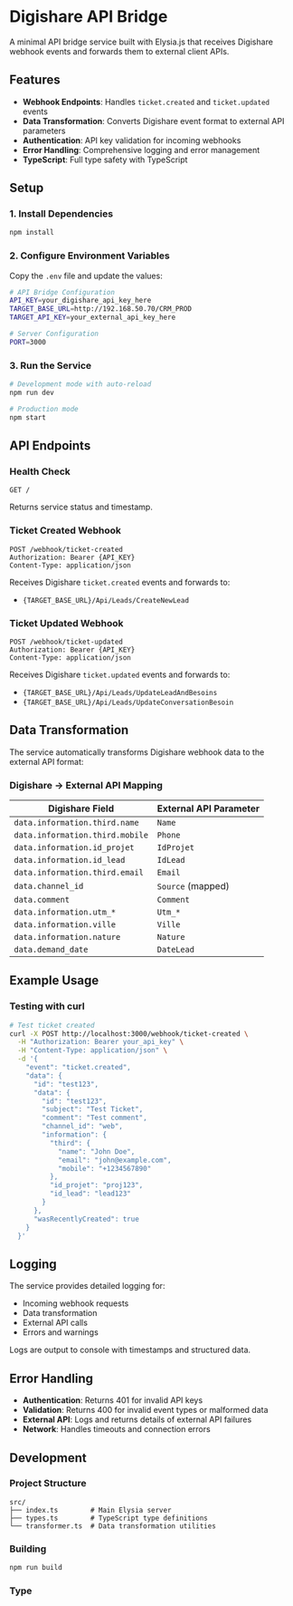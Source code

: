 # Digishare API Bridge

A minimal API bridge service built with Elysia.js that receives Digishare webhook events and forwards them to external client APIs.

## Features

- **Webhook Endpoints**: Handles `ticket.created` and `ticket.updated` events
- **Data Transformation**: Converts Digishare event format to external API parameters
- **Authentication**: API key validation for incoming webhooks
- **Error Handling**: Comprehensive logging and error management
- **TypeScript**: Full type safety with TypeScript

## Setup

### 1. Install Dependencies

```bash
npm install
```

### 2. Configure Environment Variables

Copy the `.env` file and update the values:

```bash
# API Bridge Configuration
API_KEY=your_digishare_api_key_here
TARGET_BASE_URL=http://192.168.50.70/CRM_PROD
TARGET_API_KEY=your_external_api_key_here

# Server Configuration
PORT=3000
```

### 3. Run the Service

```bash
# Development mode with auto-reload
npm run dev

# Production mode
npm start
```

## API Endpoints

### Health Check
```
GET /
```
Returns service status and timestamp.

### Ticket Created Webhook
```
POST /webhook/ticket-created
Authorization: Bearer {API_KEY}
Content-Type: application/json
```

Receives Digishare `ticket.created` events and forwards to:
- `{TARGET_BASE_URL}/Api/Leads/CreateNewLead`

### Ticket Updated Webhook
```
POST /webhook/ticket-updated
Authorization: Bearer {API_KEY}
Content-Type: application/json
```

Receives Digishare `ticket.updated` events and forwards to:
- `{TARGET_BASE_URL}/Api/Leads/UpdateLeadAndBesoins`
- `{TARGET_BASE_URL}/Api/Leads/UpdateConversationBesoin`

## Data Transformation

The service automatically transforms Digishare webhook data to the external API format:

### Digishare → External API Mapping

| Digishare Field | External API Parameter |
|----------------|------------------------|
| `data.information.third.name` | `Name` |
| `data.information.third.mobile` | `Phone` |
| `data.information.id_projet` | `IdProjet` |
| `data.information.id_lead` | `IdLead` |
| `data.information.third.email` | `Email` |
| `data.channel_id` | `Source` (mapped) |
| `data.comment` | `Comment` |
| `data.information.utm_*` | `Utm_*` |
| `data.information.ville` | `Ville` |
| `data.information.nature` | `Nature` |
| `data.demand_date` | `DateLead` |

## Example Usage

### Testing with curl

```bash
# Test ticket created
curl -X POST http://localhost:3000/webhook/ticket-created \
  -H "Authorization: Bearer your_api_key" \
  -H "Content-Type: application/json" \
  -d '{
    "event": "ticket.created",
    "data": {
      "id": "test123",
      "data": {
        "id": "test123",
        "subject": "Test Ticket",
        "comment": "Test comment",
        "channel_id": "web",
        "information": {
          "third": {
            "name": "John Doe",
            "email": "john@example.com",
            "mobile": "+1234567890"
          },
          "id_projet": "proj123",
          "id_lead": "lead123"
        }
      },
      "wasRecentlyCreated": true
    }
  }'
```

## Logging

The service provides detailed logging for:
- Incoming webhook requests
- Data transformation
- External API calls
- Errors and warnings

Logs are output to console with timestamps and structured data.

## Error Handling

- **Authentication**: Returns 401 for invalid API keys
- **Validation**: Returns 400 for invalid event types or malformed data
- **External API**: Logs and returns details of external API failures
- **Network**: Handles timeouts and connection errors

## Development

### Project Structure

```
src/
├── index.ts        # Main Elysia server
├── types.ts        # TypeScript type definitions
└── transformer.ts  # Data transformation utilities
```

### Building

```bash
npm run build
```

### Type